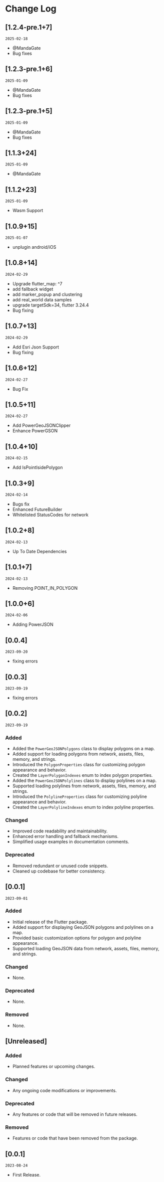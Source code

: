 # Change Log

## [1.2.4-pre.1+7]

`2025-02-18`

- @MandaGate
- Bug fixes

## [1.2.3-pre.1+6]

`2025-01-09`

- @MandaGate
- Bug fixes

## [1.2.3-pre.1+5]

`2025-01-09`

- @MandaGate
- Bug fixes

## [1.1.3+24]

`2025-01-09`

- @MandaGate

## [1.1.2+23]

`2025-01-09`

- Wasm Support

## [1.0.9+15]

`2025-01-07`

- unplugin android/iOS

## [1.0.8+14]

`2024-02-29`

- Upgrade flutter_map: ^7
- add fallback widget
- add marker_popup and clustering
- add real_world data samples
- upgrade targetSdk=34, flutter 3.24.4
- Bug fixing

## [1.0.7+13]

`2024-02-29`

- Add Esri Json Support
- Bug fixing

## [1.0.6+12]

`2024-02-27`

- Bug Fix

## [1.0.5+11]

`2024-02-27`

- Add PowerGeoJSONClipper
- Enhance PowerGSON

## [1.0.4+10]

`2024-02-15`

- Add IsPointIsidePolygon

## [1.0.3+9]

`2024-02-14`

- Bugs fix
- Enhanced FutureBuilder
- Whitelisted StatusCodes for network

## [1.0.2+8]

`2024-02-13`

- Up To Date Dependencies

## [1.0.1+7]

`2024-02-13`

- Removing POINT_IN_POLYGON

## [1.0.0+6]

`2024-02-06`

- Adding PowerJSON

## [0.0.4]

`2023-09-20`

- fixing errors

## [0.0.3]

`2023-09-19`

- fixing errors

## [0.0.2]

`2023-09-19`

### Added

- Added the `PowerGeoJSONPolygons` class to display polygons on a map.
- Added support for loading polygons from network, assets, files, memory, and strings.
- Introduced the `PolygonProperties` class for customizing polygon appearance and behavior.
- Created the `LayerPolygonIndexes` enum to index polygon properties.
- Added the `PowerGeoJSONPolylines` class to display polylines on a map.
- Supported loading polylines from network, assets, files, memory, and strings.
- Introduced the `PolylineProperties` class for customizing polyline appearance and behavior.
- Created the `LayerPolylineIndexes` enum to index polyline properties.

### Changed

- Improved code readability and maintainability.
- Enhanced error handling and fallback mechanisms.
- Simplified usage examples in documentation comments.

### Deprecated

- Removed redundant or unused code snippets.
- Cleaned up codebase for better consistency.

## [0.0.1]

`2023-09-01`

### Added

- Initial release of the Flutter package.
- Added support for displaying GeoJSON polygons and polylines on a map.
- Provided basic customization options for polygon and polyline appearance.
- Supported loading GeoJSON data from network, assets, files, memory, and strings.

### Changed

- None.

### Deprecated

- None.

### Removed

- None.

## [Unreleased]

### Added

- Planned features or upcoming changes.

### Changed

- Any ongoing code modifications or improvements.

### Deprecated

- Any features or code that will be removed in future releases.

### Removed

- Features or code that have been removed from the package.

## [0.0.1]

`2023-08-24`

- First Release.
